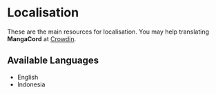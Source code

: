 # Localisation

These are the main resources for localisation. You may help translating **MangaCord** at [Crowdin](https://crowdin.com/project/MangaCord).

## Available Languages

- English
- Indonesia